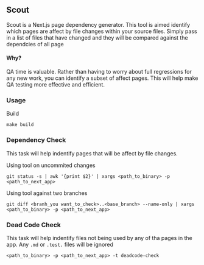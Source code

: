 ## Scout

Scout is a Next.js page dependency generator. This tool is aimed identify which pages are affect by file changes within your source files. Simply pass in a list of files that have changed and they will be compared against the dependcies of all page

#### Why?

QA time is valuable. Rather than having to worry about full regressions for any new work, you can identify a subset of affect pages. This will help make QA testing more effective and efficient.

### Usage

Build

```
make build
```

### Dependency Check

This task will help indentify pages that will be affect by file changes.

Using tool on uncommited changes

```
git status -s | awk '{print $2}' | xargs <path_to_binary> -p <path_to_next_app>
```

Using tool against two branches

```
git diff <branh_you want_to_check>..<base_branch> --name-only | xargs <path_to_binary> -p <path_to_next_app>
```

### Dead Code Check

This task will help indentify files not being used by any of tha pages in the app. Any `.md` or `.test.` files will be ignored

```
<path_to_binary> -p <path_to_next_app> -t deadcode-check
```
